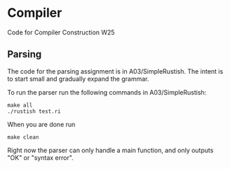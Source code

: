 # Compiler
Code for Compiler Construction W25

## Parsing
The code for the parsing assignment is in A03/SimpleRustish. The intent is to start small and gradually expand the grammar.

To run the parser run the following commands in A03/SimpleRustish:
```
make all
./rustish test.ri
```
When you are done run
```
make clean
```

Right now the parser can only handle a main function, and only outputs "OK" or "syntax error". 